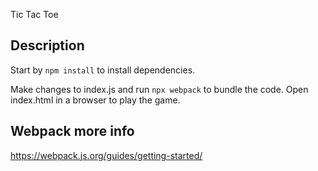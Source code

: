 Tic Tac Toe

## Description
Start by `npm install` to install dependencies.

Make changes to index.js and run `npx webpack` to bundle the code. Open index.html in a browser to play the game.

## Webpack more info
https://webpack.js.org/guides/getting-started/